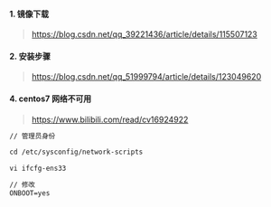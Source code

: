 #### 1. 镜像下载

> https://blog.csdn.net/qq_39221436/article/details/115507123

#### 2. 安装步骤

> https://blog.csdn.net/qq_51999794/article/details/123049620

#### 4. centos7 网络不可用

> https://www.bilibili.com/read/cv16924922

```txt
// 管理员身份

cd /etc/sysconfig/network-scripts

vi ifcfg-ens33

// 修改
ONBOOT=yes
```
